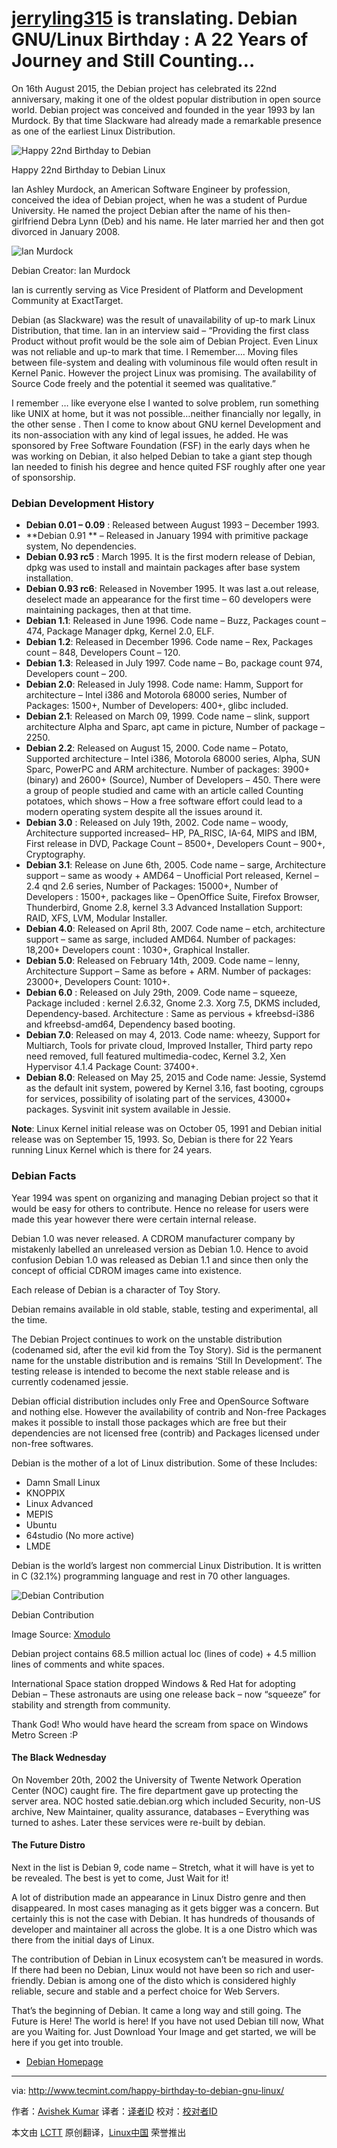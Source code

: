 [jerryling315](https://github.com/jerryling315/) is translating.
Debian GNU/Linux Birthday : A 22 Years of Journey and Still Counting…
================================================================================
On 16th August 2015, the Debian project has celebrated its 22nd anniversary, making it one of the oldest popular distribution in open source world. Debian project was conceived and founded in the year 1993 by Ian Murdock. By that time Slackware had already made a remarkable presence as one of the earliest Linux Distribution.

![Happy 22nd Birthday to Debian](http://www.tecmint.com/wp-content/uploads/2014/08/Debian-22nd-Birthday.png)

Happy 22nd Birthday to Debian Linux

Ian Ashley Murdock, an American Software Engineer by profession, conceived the idea of Debian project, when he was a student of Purdue University. He named the project Debian after the name of his then-girlfriend Debra Lynn (Deb) and his name. He later married her and then got divorced in January 2008.

![Ian Murdock](http://www.tecmint.com/wp-content/uploads/2014/08/Ian-Murdock.jpeg)

Debian Creator: Ian Murdock

Ian is currently serving as Vice President of Platform and Development Community at ExactTarget.

Debian (as Slackware) was the result of unavailability of up-to mark Linux Distribution, that time. Ian in an interview said – “Providing the first class Product without profit would be the sole aim of Debian Project. Even Linux was not reliable and up-to mark that time. I Remember…. Moving files between file-system and dealing with voluminous file would often result in Kernel Panic. However the project Linux was promising. The availability of Source Code freely and the potential it seemed was qualitative.”

I remember … like everyone else I wanted to solve problem, run something like UNIX at home, but it was not possible…neither financially nor legally, in the other sense . Then I come to know about GNU kernel Development and its non-association with any kind of legal issues, he added. He was sponsored by Free Software Foundation (FSF) in the early days when he was working on Debian, it also helped Debian to take a giant step though Ian needed to finish his degree and hence quited FSF roughly after one year of sponsorship.

### Debian Development History ###

- **Debian 0.01 – 0.09** : Released between August 1993 – December 1993.
- **Debian 0.91 ** – Released in January 1994 with primitive package system, No dependencies.
- **Debian 0.93 rc5** : March 1995. It is the first modern release of Debian, dpkg was used to install and maintain packages after base system installation.
- **Debian 0.93 rc6**: Released in November 1995. It was last a.out release, deselect made an appearance for the first time – 60 developers were maintaining packages, then at that time.
- **Debian 1.1**: Released in June 1996. Code name – Buzz, Packages count – 474, Package Manager dpkg, Kernel 2.0, ELF.
- **Debian 1.2**: Released in December 1996. Code name – Rex, Packages count – 848, Developers Count – 120.
- **Debian 1.3**: Released in July 1997. Code name – Bo, package count 974, Developers count – 200.
- **Debian 2.0**: Released in July 1998. Code name: Hamm, Support for architecture – Intel i386 and Motorola 68000 series, Number of Packages: 1500+, Number of Developers: 400+, glibc included.
- **Debian 2.1**: Released on March 09, 1999. Code name – slink, support architecture Alpha and Sparc, apt came in picture, Number of package – 2250.
- **Debian 2.2**: Released on August 15, 2000. Code name – Potato, Supported architecture – Intel i386, Motorola 68000 series, Alpha, SUN Sparc, PowerPC and ARM architecture. Number of packages: 3900+ (binary) and 2600+ (Source), Number of Developers – 450. There were a group of people studied and came with an article called Counting potatoes, which shows – How a free software effort could lead to a modern operating system despite all the issues around it.
- **Debian 3.0** : Released on July 19th, 2002. Code name – woody, Architecture supported increased– HP, PA_RISC, IA-64, MIPS and IBM, First release in DVD, Package Count – 8500+, Developers Count – 900+, Cryptography.
- **Debian 3.1**: Release on June 6th, 2005. Code name – sarge, Architecture support – same as woody + AMD64 – Unofficial Port released, Kernel – 2.4 qnd 2.6 series, Number of Packages: 15000+, Number of Developers : 1500+, packages like – OpenOffice Suite, Firefox Browser, Thunderbird, Gnome 2.8, kernel 3.3 Advanced Installation Support: RAID, XFS, LVM, Modular Installer.
- **Debian 4.0**: Released on April 8th, 2007. Code name – etch, architecture support – same as sarge, included AMD64. Number of packages: 18,200+ Developers count : 1030+, Graphical Installer.
- **Debian 5.0**: Released on February 14th, 2009. Code name – lenny, Architecture Support – Same as before + ARM. Number of packages: 23000+, Developers Count: 1010+.
- **Debian 6.0** : Released on July 29th, 2009. Code name – squeeze, Package included : kernel 2.6.32, Gnome 2.3. Xorg 7.5, DKMS included, Dependency-based. Architecture : Same as pervious + kfreebsd-i386 and kfreebsd-amd64, Dependency based booting.
- **Debian 7.0**: Released on may 4, 2013. Code name: wheezy, Support for Multiarch, Tools for private cloud, Improved Installer, Third party repo need removed, full featured multimedia-codec, Kernel 3.2, Xen Hypervisor 4.1.4 Package Count: 37400+.
- **Debian 8.0**: Released on May 25, 2015 and Code name: Jessie, Systemd as the default init system, powered by Kernel 3.16, fast booting, cgroups for services, possibility of isolating part of the services, 43000+ packages. Sysvinit init system available in Jessie.

**Note**: Linux Kernel initial release was on October 05, 1991 and Debian initial release was on September 15, 1993. So, Debian is there for 22 Years running Linux Kernel which is there for 24 years.

### Debian Facts ###

Year 1994 was spent on organizing and managing Debian project so that it would be easy for others to contribute. Hence no release for users were made this year however there were certain internal release.

Debian 1.0 was never released. A CDROM manufacturer company by mistakenly labelled an unreleased version as Debian 1.0. Hence to avoid confusion Debian 1.0 was released as Debian 1.1 and since then only the concept of official CDROM images came into existence.

Each release of Debian is a character of Toy Story.

Debian remains available in old stable, stable, testing and experimental, all the time.

The Debian Project continues to work on the unstable distribution (codenamed sid, after the evil kid from the Toy Story). Sid is the permanent name for the unstable distribution and is remains ‘Still In Development’. The testing release is intended to become the next stable release and is currently codenamed jessie.

Debian official distribution includes only Free and OpenSource Software and nothing else. However the availability of contrib and Non-free Packages makes it possible to install those packages which are free but their dependencies are not licensed free (contrib) and Packages licensed under non-free softwares.

Debian is the mother of a lot of Linux distribution. Some of these Includes:

- Damn Small Linux
- KNOPPIX
- Linux Advanced
- MEPIS
- Ubuntu
- 64studio (No more active)
- LMDE

Debian is the world’s largest non commercial Linux Distribution. It is written in C (32.1%) programming language and rest in 70 other languages.

![Debian Contribution](http://www.tecmint.com/wp-content/uploads/2014/08/Debian-Programming.png)

Debian Contribution

Image Source: [Xmodulo][1]

Debian project contains 68.5 million actual loc (lines of code) + 4.5 million lines of comments and white spaces.

International Space station dropped Windows & Red Hat for adopting Debian – These astronauts are using one release back – now “squeeze” for stability and strength from community.

Thank God! Who would have heard the scream from space on Windows Metro Screen :P

#### The Black Wednesday ####

On November 20th, 2002 the University of Twente Network Operation Center (NOC) caught fire. The fire department gave up protecting the server area. NOC hosted satie.debian.org which included Security, non-US archive, New Maintainer, quality assurance, databases – Everything was turned to ashes. Later these services were re-built by debian.

#### The Future Distro ####

Next in the list is Debian 9, code name – Stretch, what it will have is yet to be revealed. The best is yet to come, Just Wait for it!

A lot of distribution made an appearance in Linux Distro genre and then disappeared. In most cases managing as it gets bigger was a concern. But certainly this is not the case with Debian. It has hundreds of thousands of developer and maintainer all across the globe. It is a one Distro which was there from the initial days of Linux.

The contribution of Debian in Linux ecosystem can’t be measured in words. If there had been no Debian, Linux would not have been so rich and user-friendly. Debian is among one of the disto which is considered highly reliable, secure and stable and a perfect choice for Web Servers.

That’s the beginning of Debian. It came a long way and still going. The Future is Here! The world is here! If you have not used Debian till now, What are you Waiting for. Just Download Your Image and get started, we will be here if you get into trouble.

- [Debian Homepage][2]

--------------------------------------------------------------------------------

via: http://www.tecmint.com/happy-birthday-to-debian-gnu-linux/

作者：[Avishek Kumar][a]
译者：[译者ID](https://github.com/译者ID)
校对：[校对者ID](https://github.com/校对者ID)

本文由 [LCTT](https://github.com/LCTT/TranslateProject) 原创翻译，[Linux中国](https://linux.cn/) 荣誉推出

[a]:http://www.tecmint.com/author/avishek/
[1]:http://xmodulo.com/2013/08/interesting-facts-about-debian-linux.html
[2]:https://www.debian.org/
